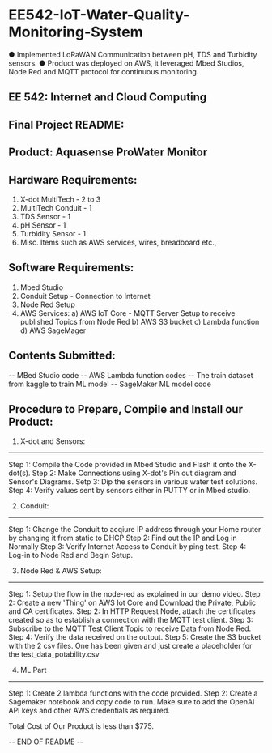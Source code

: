 # EE542-IoT-Water-Quality-Monitoring-System
● Implemented LoRaWAN Communication between pH, TDS and Turbidity sensors. 
● Product was deployed on AWS, it leveraged Mbed Studios, Node Red and MQTT protocol for continuous monitoring.

EE 542: Internet and Cloud Computing
-------------------------------------

Final Project README:
---------------------

Product: Aquasense ProWater Monitor
-----------------------------------

Hardware Requirements:
----------------------
1. X-dot MultiTech - 2 to 3
2. MultiTech Conduit - 1
3. TDS Sensor - 1
4. pH Sensor - 1
5. Turbidity Sensor - 1
6. Misc. Items such as AWS services, wires, breadboard etc.,

Software Requirements:
-----------------------
1. Mbed Studio 
2. Conduit Setup - Connection to Internet
3. Node Red Setup
4. AWS Services:
a) AWS IoT Core - MQTT Server Setup to receive published Topics from Node Red
b) AWS S3 bucket
c) Lambda function
d) AWS SageMager 

Contents Submitted:
--------------------

-- MBed Studio code
-- AWS Lambda function codes
-- The train dataset from kaggle to train ML model
-- SageMaker ML model code

Procedure to Prepare, Compile and Install our Product:
-------------------------------------------------------

1. X-dot and Sensors:
----------------------
Step 1: Compile the Code provided in Mbed Studio and Flash it onto the X-dot(s).
Step 2: Make Connections using X-dot's Pin out diagram and Sensor's Diagrams.
Setp 3: Dip the sensors in various water test solutions.
Step 4: Verify values sent by sensors either in PUTTY or in Mbed studio.


2. Conduit:
------------
Step 1: Change the Conduit to acqiure IP address through your Home router by changing it from static to DHCP
Step 2: Find out the IP and Log in Normally
Step 3: Verify Internet Access to Conduit by ping test.
Step 4: Log-in to Node Red and Begin Setup.


3. Node Red & AWS Setup:
-------------------------

Step 1: Setup the flow in the node-red as explained in our demo video.
Step 2: Create a new 'Thing' on AWS Iot Core and Download the Private, Public and CA certificates.
Step 2: In HTTP Request Node, attach the certificates created so as to establish a connection with the MQTT test client.
Step 3: Subscribe to the MQTT Test Client Topic to receive Data from Node Red.
Step 4: Verify the data received on the output.
Step 5: Create the S3 bucket with the 2 csv files. One has been given and just create a placeholder for the test_data_potability.csv


4. ML Part
-----------
Step 1: Create 2 lambda functions with the code provided.
Step 2: Create a Sagemaker notebook and copy code to run. Make sure to add the OpenAI API keys and other AWS credentials as required.


Total Cost of Our Product is less than $775.

-- END OF README --
